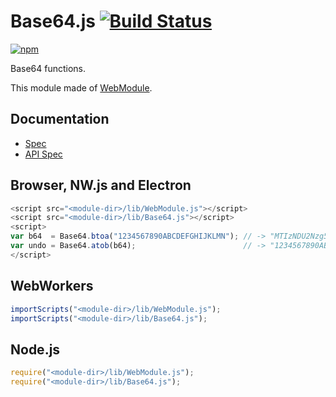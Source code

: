 # Base64.js [![Build Status](https://travis-ci.org/uupaa/Base64.js.svg)](https://travis-ci.org/uupaa/Base64.js)

[![npm](https://nodei.co/npm/uupaa.base64.js.svg?downloads=true&stars=true)](https://nodei.co/npm/uupaa.base64.js/)

Base64 functions.

This module made of [WebModule](https://github.com/uupaa/WebModule).

## Documentation
- [Spec](https://github.com/uupaa/Base64.js/wiki/)
- [API Spec](https://github.com/uupaa/Base64.js/wiki/Base64)

## Browser, NW.js and Electron

```js
<script src="<module-dir>/lib/WebModule.js"></script>
<script src="<module-dir>/lib/Base64.js"></script>
<script>
var b64  = Base64.btoa("1234567890ABCDEFGHIJKLMN"); // -> "MTIzNDU2Nzg5MEFCQ0RFRkdISUpLTE1O"
var undo = Base64.atob(b64);                        // -> "1234567890ABCDEFGHIJKLMN"
</script>
```

## WebWorkers

```js
importScripts("<module-dir>/lib/WebModule.js");
importScripts("<module-dir>/lib/Base64.js");

```

## Node.js

```js
require("<module-dir>/lib/WebModule.js");
require("<module-dir>/lib/Base64.js");

```

